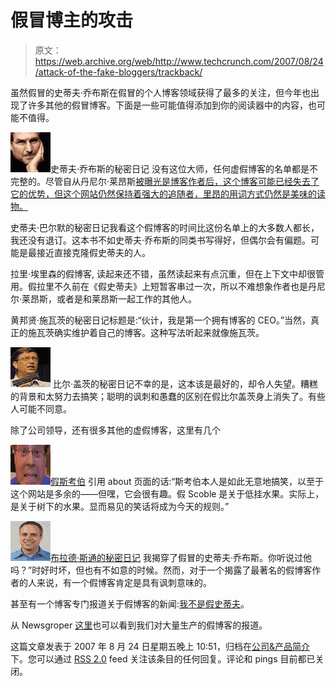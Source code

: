 # 假冒博主的攻击

> 原文：<https://web.archive.org/web/http://www.techcrunch.com/2007/08/24/attack-of-the-fake-bloggers/trackback/>

虽然假冒的史蒂夫·乔布斯在假冒的个人博客领域获得了最多的关注，但今年也出现了许多其他的假冒博客。下面是一些可能值得添加到你的阅读器中的内容，也可能不值得。

[![fake1.jpg](img/26de14923ebae8e1980b7175a9a39ba6.png)](https://web.archive.org/web/20080709065655/http://fakesteve.blogspot.com/)史蒂夫·乔布斯的秘密日记
没有这位大师，任何虚假博客的名单都是不完整的。尽管自从丹尼尔·莱昂斯[被曝光是博客作者后，这个博客可能已经失去了它的优势，但这个网站仍然保持着强大的追随者，里昂的用词方式仍然是美味的读物。](https://web.archive.org/web/20080709065655/http://www.techcrunch.com/2007/08/05/fake-steve-jobs-daniel-lyons/)

史蒂夫·巴尔默的秘密日记我看这个假博客的时间比这份名单上的大多数人都长，我还没有退订。这本书不如史蒂夫·乔布斯的同类书写得好，但偶尔会有偏题。可能是最接近直接克隆假史蒂夫的人。

拉里·埃里森的假博客,
读起来还不错，虽然读起来有点沉重，但在上下文中却很管用。假拉里不久前在《假史蒂夫》上短暂客串过一次，所以不难想象作者也是丹尼尔·莱昂斯，或者是和莱昂斯一起工作的其他人。

黄邦贤·施瓦茨的秘密日记标题是:“伙计，我是第一个拥有博客的 CEO。”当然，真正的施瓦茨确实维护着自己的博客。这种写法听起来就像施瓦茨。

[![fake5.jpg](img/1fb31dfe755933ff676e0e904966b83c.png)](https://web.archive.org/web/20080709065655/http://fakebill.wordpress.com/)
比尔·盖茨的秘密日记不幸的是，这本该是最好的，却令人失望。糟糕的背景和太努力去搞笑；聪明的讽刺和愚蠢的区别在假比尔盖茨身上消失了。有些人可能不同意。

除了公司领导，还有很多其他的虚假博客，这里有几个

[![fake6.jpg](img/47763f1ae8624406128939dfed86cabf.png)假斯考伯](https://web.archive.org/web/20080709065655/http://fakescoble.wordpress.com/)
引用 about 页面的话:“斯考伯本人是如此无意地搞笑，以至于这个网站是多余的——但嘿，它会很有趣。假 Scoble 是关于低挂水果。实际上，是关于树下的水果。显而易见的笑话将成为今天的规则。”

[![fake7.jpg](img/a1526376ae95a231441620b6b63ec8e7.png)布拉德·斯通的秘密日记](https://web.archive.org/web/20080709065655/http://fakebradstone.blogspot.com/)
我揭穿了假冒的史蒂夫·乔布斯。你听说过他吗？”时好时坏，但也有不如意的时候。然而，对于一个揭露了最著名的假博客作者的人来说，有一个假博客肯定是具有讽刺意味的。 

甚至有一个博客专门报道关于假博客的新闻:[我不是假史蒂夫](https://web.archive.org/web/20080709065655/http://www.iamnotfakesteve.com/)。

从 Newsgroper [这里](https://web.archive.org/web/20080709065655/http://www.techcrunch.com/2007/07/16/newsgroper-real-celebrities-fake-blogs/)也可以看到我们对大量生产的假博客的报道。

这篇文章发表于 2007 年 8 月 24 日星期五晚上 10:51，归档在[公司&产品简介](https://web.archive.org/web/20080709065655/http://www.techcrunch.com/category/company-product-profiles/ "View all posts in Company & Product Profiles")下。您可以通过 [RSS 2.0](https://web.archive.org/web/20080709065655/http://www.techcrunch.com/2007/08/24/attack-of-the-fake-bloggers/feed/) feed 关注该条目的任何回复。评论和 pings 目前都已关闭。